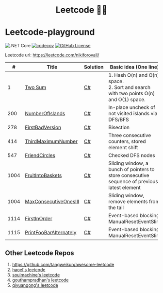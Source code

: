 <h1 align="center">
  Leetcode 👨‍💻
</h1>

# Leetcode-playground

![.NET Core](https://github.com/NikiforovAll/leetcode-playground/workflows/.NET%20Core/badge.svg)
[![codecov](https://codecov.io/gh/NikiforovAll/leetcode-playground/branch/master/graph/badge.svg)](https://codecov.io/gh/NikiforovAll/leetcode-playground-template)
[![GitHub License](https://img.shields.io/github/license/nikiforovall/leetcode-playground)](./LICENSE.md)

Leetcode url: <https://leetcode.com/nikiforovall/>

| # | Title | Solution | Basic idea (One line) |
|---| ----- | -------- | --------------------- |
| 1 | [Two Sum](https://leetcode.com/problems/two-sum/) | [C#](https://github.com/NikiforovAll/leetcode-playground/blob/master/src/LeetCodeSolutions/1.two-sum.cs) | 1. Hash O(n) and O(n) space.<br/>2. Sort and search with two points O(n) and O(1) space. |
| 200 | [NumberOfIslands](https://leetcode.com/problems/number-of-islands) | [C#](https://github.com/NikiforovAll/leetcode-playground/blob/master/src/LeetCodeSolutions/200.number-of-islands.cs) | In-place uncheck of not visited islands via DFS/BFS |
| 278 | [FirstBadVersion](https://leetcode.com/problems/first-bad-version) | [C#](https://github.com/NikiforovAll/leetcode-playground/blob/master/src/LeetCodeSolutions/278.first-bad-version.cs) | Bisection |
| 414 | [ThirdMaximumNumber](https://leetcode.com/problems/third-maximum-number/description/) | [C#](https://github.com/NikiforovAll/leetcode-playground/blob/master/src/LeetCodeSolutions/414.third-maximum-number.cs) | Three consecutive counters, stored element shift |
| 547 | [FriendCircles](https://leetcode.com/problems/friend-circles) | [C#](https://github.com/NikiforovAll/leetcode-playground/blob/master/src/LeetCodeSolutions/547.friend-circles.cs) | Checked DFS nodes |
| 1004 | [FruitIntoBaskets](https://leetcode.com/problems/fruit-into-baskets) | [C#](https://github.com/NikiforovAll/leetcode-playground/blob/master/src/LeetCodeSolutions/904.fruit-into-baskets.cs) | Sliding window, a bunch of pointers to store consecutive sequence of previous latest element |
| 1004 | [MaxConsecutiveOnesIII](https://leetcode.com/problems/max-consecutive-ones-iii) | [C#](https://github.com/NikiforovAll/leetcode-playground/blob/master/src/LeetCodeSolutions/1004.max-consecutive-ones-iii.cs) | Sliding window, remove elements from the tail |
| 1114 | [FirstInOrder](https://leetcode.com/problems/print-in-order/) | [C#](https://github.com/NikiforovAll/leetcode-playground/blob/master/src/LeetCodeSolutions/1114.print-in-order.cs) | Event-based blocking ManualResetEventSlim |
| 1115 | [PrintFooBarAlternately](https://leetcode.com/problems/print-foobar-alternately/description/) | [C#](https://github.com/NikiforovAll/leetcode-playground/blob/master/src/LeetCodeSolutions/1115.print-foo-bar-alternately.cs) | Event-based blocking ManualResetEventSlim |

## Other Leetcode Repos

1. <https://github.com/tangweikun/awesome-leetcode>
2. [haoel's leetcode](https://github.com/haoel/leetcode)
3. [soulmachine's leetcode](https://github.com/soulmachine/leetcode)
4. [gouthampradhan's leetcode](https://github.com/gouthampradhan/leetcode)
5. [qiyuangong's leetcode](https://github.com/qiyuangong/leetcode)
